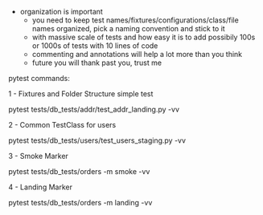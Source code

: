 * organization is important
  * you need to keep test names/fixtures/configurations/class/file names organized, pick a naming convention and stick to it
  * with massive scale of tests and how easy it is to add possibily 100s or 1000s of tests with 10 lines of code
  * commenting and annotations will help a lot more than you think
  * future you will thank past you, trust me






pytest commands:

1 - Fixtures and Folder Structure simple test

pytest tests/db_tests/addr/test_addr_landing.py -vv

2 - Common TestClass for users

pytest tests/db_tests/users/test_users_staging.py -vv

3 - Smoke Marker

pytest tests/db_tests/orders -m smoke -vv

4 - Landing Marker

pytest tests/db_tests/orders -m landing -vv